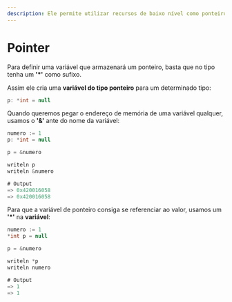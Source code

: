 ```yaml
---
description: Ele permite utilizar recursos de baixo nível como ponteiros que nem no C e Go.
---
```


# Pointer

Para definir uma variável que armazenará um ponteiro, basta que no tipo tenha um **'\*'** como sufixo.

Assim ele cria uma **variável do tipo ponteiro** para um determinado tipo:

```csharp
p: *int = null
```

Quando queremos pegar o endereço de memória de uma variável qualquer, usamos o **'&'** ante do nome da variável:

```csharp
numero := 1
p: *int = null

p = &numero

writeln p
writeln &numero

# Output
=> 0x420016058
=> 0x420016058
```

Para que a variável de ponteiro consiga se referenciar ao valor, usamos um **'\*'** na **variável**:

```csharp
numero := 1
*int p = null

p = &numero

writeln *p
writeln numero

# Output
=> 1
=> 1
```
